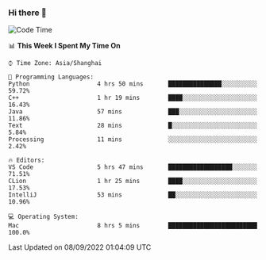 ### Hi there 👋


<!--START_SECTION:waka-->
![Code Time](http://img.shields.io/badge/Code%20Time-693%20hrs%2056%20mins-blue)

📊 **This Week I Spent My Time On** 

```text
⌚︎ Time Zone: Asia/Shanghai

💬 Programming Languages: 
Python                   4 hrs 50 mins       ███████████████░░░░░░░░░░   59.72% 
C++                      1 hr 19 mins        ████░░░░░░░░░░░░░░░░░░░░░   16.43% 
Java                     57 mins             ███░░░░░░░░░░░░░░░░░░░░░░   11.86% 
Text                     28 mins             █░░░░░░░░░░░░░░░░░░░░░░░░   5.84% 
Processing               11 mins             ░░░░░░░░░░░░░░░░░░░░░░░░░   2.42%

🔥 Editors: 
VS Code                  5 hrs 47 mins       ██████████████████░░░░░░░   71.51% 
CLion                    1 hr 25 mins        ████░░░░░░░░░░░░░░░░░░░░░   17.53% 
IntelliJ                 53 mins             ██░░░░░░░░░░░░░░░░░░░░░░░   10.96%

💻 Operating System: 
Mac                      8 hrs 5 mins        █████████████████████████   100.0%

```


 Last Updated on 08/09/2022 01:04:09 UTC
<!--END_SECTION:waka-->

<!--
**SillyPasty/SillyPasty** is a ✨ _special_ ✨ repository because its `README.md` (this file) appears on your GitHub profile.

Here are some ideas to get you started:

- 🔭 I’m currently working on ...
- 🌱 I’m currently learning ...
- 👯 I’m looking to collaborate on ...
- 🤔 I’m looking for help with ...
- 💬 Ask me about ...
- 📫 How to reach me: ...
- 😄 Pronouns: ...
- ⚡ Fun fact: ...
-->


